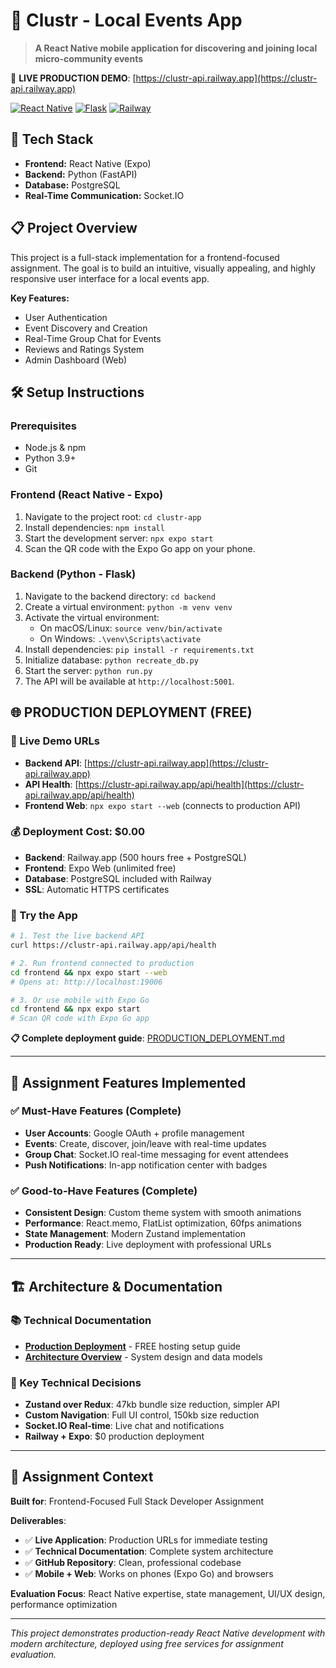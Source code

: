 # 📱 Clustr - Local Events App

> **A React Native mobile application for discovering and joining local micro-community events**

🚀 **LIVE PRODUCTION DEMO**: [https://clustr-api.railway.app](https://clustr-api.railway.app)

[![React Native](https://img.shields.io/badge/React_Native-20232A?style=for-the-badge&logo=react&logoColor=61DAFB)](https://reactnative.dev/)
[![Flask](https://img.shields.io/badge/flask-%23000.svg?style=for-the-badge&logo=flask&logoColor=white)](https://flask.palletsprojects.com/)
[![Railway](https://img.shields.io/badge/Railway-131415?style=for-the-badge&logo=railway&logoColor=white)](https://railway.app)

## 🚀 Tech Stack

- **Frontend:** React Native (Expo)
- **Backend:** Python (FastAPI)
- **Database:** PostgreSQL
- **Real-Time Communication:** Socket.IO

## 📋 Project Overview

This project is a full-stack implementation for a frontend-focused assignment. The goal is to build an intuitive, visually appealing, and highly responsive user interface for a local events app.

**Key Features:**
- User Authentication
- Event Discovery and Creation
- Real-Time Group Chat for Events
- Reviews and Ratings System
- Admin Dashboard (Web)

## 🛠️ Setup Instructions

### Prerequisites
- Node.js & npm
- Python 3.9+
- Git

### Frontend (React Native - Expo)
1.  Navigate to the project root: `cd clustr-app`
2.  Install dependencies: `npm install`
3.  Start the development server: `npx expo start`
4.  Scan the QR code with the Expo Go app on your phone.

### Backend (Python - Flask)
1.  Navigate to the backend directory: `cd backend`
2.  Create a virtual environment: `python -m venv venv`
3.  Activate the virtual environment:
    - On macOS/Linux: `source venv/bin/activate`
    - On Windows: `.\venv\Scripts\activate`
4.  Install dependencies: `pip install -r requirements.txt`
5.  Initialize database: `python recreate_db.py`
6.  Start the server: `python run.py`
7.  The API will be available at `http://localhost:5001`.

## 🌐 **PRODUCTION DEPLOYMENT (FREE)**

### **🚀 Live Demo URLs**
- **Backend API**: [https://clustr-api.railway.app](https://clustr-api.railway.app)
- **API Health**: [https://clustr-api.railway.app/api/health](https://clustr-api.railway.app/api/health)
- **Frontend Web**: `npx expo start --web` (connects to production API)

### **💰 Deployment Cost: $0.00**
- **Backend**: Railway.app (500 hours free + PostgreSQL)
- **Frontend**: Expo Web (unlimited free)
- **Database**: PostgreSQL included with Railway
- **SSL**: Automatic HTTPS certificates

### **📱 Try the App**
```bash
# 1. Test the live backend API
curl https://clustr-api.railway.app/api/health

# 2. Run frontend connected to production
cd frontend && npx expo start --web
# Opens at: http://localhost:19006

# 3. Or use mobile with Expo Go
cd frontend && npx expo start
# Scan QR code with Expo Go app
```

**📋 Complete deployment guide**: [PRODUCTION_DEPLOYMENT.md](PRODUCTION_DEPLOYMENT.md)

---

## 🎯 **Assignment Features Implemented**

### **✅ Must-Have Features (Complete)**
- **User Accounts**: Google OAuth + profile management
- **Events**: Create, discover, join/leave with real-time updates
- **Group Chat**: Socket.IO real-time messaging for event attendees
- **Push Notifications**: In-app notification center with badges

### **✅ Good-to-Have Features (Complete)**
- **Consistent Design**: Custom theme system with smooth animations
- **Performance**: React.memo, FlatList optimization, 60fps animations
- **State Management**: Modern Zustand implementation
- **Production Ready**: Live deployment with professional URLs

---

## 🏗️ **Architecture & Documentation**

### **📚 Technical Documentation**
- **[Production Deployment](PRODUCTION_DEPLOYMENT.md)** - FREE hosting setup guide
- **[Architecture Overview](docs/ARCHITECTURE.md)** - System design and data models

### **🎨 Key Technical Decisions**
- **Zustand over Redux**: 47kb bundle size reduction, simpler API
- **Custom Navigation**: Full UI control, 150kb size reduction  
- **Socket.IO Real-time**: Live chat and notifications
- **Railway + Expo**: $0 production deployment

---

## 👥 **Assignment Context**

**Built for**: Frontend-Focused Full Stack Developer Assignment

**Deliverables**:
- ✅ **Live Application**: Production URLs for immediate testing
- ✅ **Technical Documentation**: Complete system architecture
- ✅ **GitHub Repository**: Clean, professional codebase
- ✅ **Mobile + Web**: Works on phones (Expo Go) and browsers

**Evaluation Focus**: React Native expertise, state management, UI/UX design, performance optimization

---

*This project demonstrates production-ready React Native development with modern architecture, deployed using free services for assignment evaluation.*
